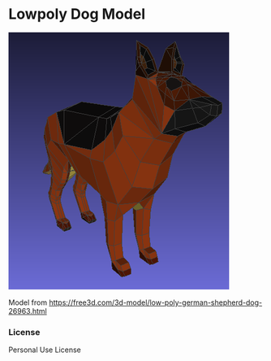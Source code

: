 # Lowpoly Dog Model

![alt text](model.png)

Model from https://free3d.com/3d-model/low-poly-german-shepherd-dog-26963.html

### License
Personal Use License